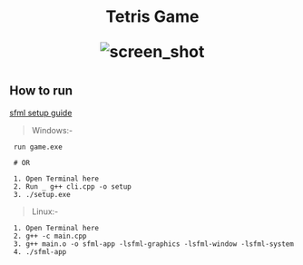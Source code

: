 <h1 align='center'>
Tetris Game


![screen_shot](https://user-images.githubusercontent.com/78583049/206762698-93b4da5d-864f-4346-94be-3a36436203b9.png)

#

## How to run



[sfml setup guide](https://www.sfml-dev.org/tutorials/2.5/start-vc.php)

> Windows:- 
```
 run game.exe
 
 # OR

 1. Open Terminal here
 2. Run _ g++ cli.cpp -o setup
 3. ./setup.exe
```

> Linux:-
```
 1. Open Terminal here
 2. g++ -c main.cpp
 3. g++ main.o -o sfml-app -lsfml-graphics -lsfml-window -lsfml-system
 4. ./sfml-app 
```

#

